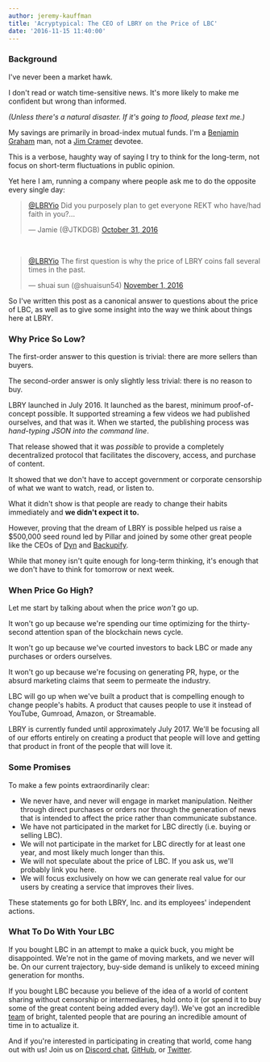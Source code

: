 ```yaml
---
author: jeremy-kauffman
title: 'Acryptypical: The CEO of LBRY on the Price of LBC'
date: '2016-11-15 11:40:00'
---
```


### Background
I've never been a market hawk.

I don't read or watch time-sensitive news. It's more likely to make me confident but wrong than informed.

*(Unless there's a natural disaster. If it's going to flood, please text me.)*

My savings are primarily in broad-index mutual funds. I'm a [Benjamin Graham](https://en.wikipedia.org/wiki/The_Intelligent_Investor) man, not a [Jim Cramer](https://www.youtube.com/watch?v=NkytKDzCEeU&t=52s) devotee.

This is a verbose, haughty way of saying I try to think for the long-term, not focus on short-term fluctuations in public opinion.

Yet here I am, running a company where people ask me to do the opposite every single day:

> [@LBRYio](https://twitter.com/LBRYio) Did you purposely plan to get everyone REKT who have/had faith in you?...
>
> — Jamie (@JTKDGB) [October 31, 2016](https://twitter.com/JTKDGB/status/793092411467726852)

<br/>

> [@LBRYio](https://twitter.com/LBRYio) The first question is why the price of LBRY coins fall several times in the past.
>
> — shuai sun (@shuaisun54) [November 1, 2016](https://twitter.com/shuaisun54/status/793385272817750016)

So I've written this post as a canonical answer to questions about the price of LBC, as well as to give some insight into the way we think about things here at LBRY.

### Why Price So Low?
The first-order answer to this question is trivial: there are more sellers than buyers.

The second-order answer is only slightly less trivial: there is no reason to buy.

LBRY launched in July 2016. It launched as the barest, minimum proof-of-concept possible. It supported streaming a few videos we had published ourselves, and that was it. When we started, the publishing process was *hand-typing JSON into the command line*.

That release showed that it was *possible* to provide a completely decentralized protocol that facilitates the discovery, access, and purchase of content.

It showed that we don't have to accept government or corporate censorship of what we want to watch, read, or listen to.

What it didn't show is that people are ready to change their habits immediately and **we didn't expect it to.**

However, proving that the dream of LBRY is possible helped us raise a $500,000 seed round led by Pillar and joined by some other great people like the CEOs of [Dyn](https://dyn.com) and [Backupify](hhttps://en.wikipedia.org/wiki/Datto_(company)).

While that money isn't quite enough for long-term thinking, it's enough that we don't have to think for tomorrow or next week.

### When Price Go High?

Let me start by talking about when the price *won't* go up.

It won't go up because we're spending our time optimizing for the thirty-second attention span of the blockchain news cycle.

It won't go up because we've courted investors to back LBC or made any purchases or orders ourselves.

It won't go up because we're focusing on generating PR, hype, or the absurd marketing claims that seem to permeate the industry.

LBC will go up when we've built a product that is compelling enough to change people's habits. A product that causes people to use it instead of YouTube, Gumroad, Amazon, or Streamable.

LBRY is currently funded until approximately July 2017. We'll be focusing all of our efforts entirely on creating a product that people will love and getting that product in front of the people that will love it.

### Some Promises

To make a few points extraordinarily clear:

- We never have, and never will engage in market manipulation. Neither through direct purchases or orders nor through the generation of news that is intended to affect the price rather than communicate substance.
- We have not participated in the market for LBC directly (i.e. buying or selling LBC).
- We will not participate in the market for LBC directly for at least one year, and most likely much longer than this.
- We will not speculate about the price of LBC. If you ask us, we'll probably link you here.
- We will focus exclusively on how we can generate real value for our users by creating a service that improves their lives.

These statements go for both LBRY, Inc. and its employees' independent actions.

### What To Do With Your LBC

If you bought LBC in an attempt to make a quick buck, you might be disappointed. We're not in the game of moving markets, and we never will be. On our current trajectory, buy-side demand is unlikely to exceed mining generation for months.

If you bought LBC because you believe of the idea of a world of content sharing without censorship or intermediaries, hold onto it (or spend it to buy some of the great content being added every day!). We've got an incredible [team](/team) of bright, talented people that are pouring an incredible amount of time in to actualize it.

And if you're interested in participating in creating that world, come hang out with us! Join us on [Discord chat](https://chat.lbry.com), [GitHub](https://github.com/lbryio), or [Twitter](https://twitter.com/lbryio).
